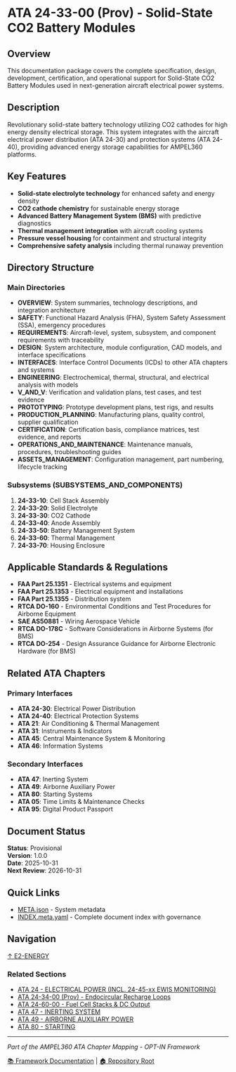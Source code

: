 # ATA 24-33-00 (Prov) - Solid-State CO2 Battery Modules

## Overview

This documentation package covers the complete specification, design, development, certification, and operational support for Solid-State CO2 Battery Modules used in next-generation aircraft electrical power systems.

## Description

Revolutionary solid-state battery technology utilizing CO2 cathodes for high energy density electrical storage. This system integrates with the aircraft electrical power distribution (ATA 24-30) and protection systems (ATA 24-40), providing advanced energy storage capabilities for AMPEL360 platforms.

## Key Features

- **Solid-state electrolyte technology** for enhanced safety and energy density
- **CO2 cathode chemistry** for sustainable energy storage
- **Advanced Battery Management System (BMS)** with predictive diagnostics
- **Thermal management integration** with aircraft cooling systems
- **Pressure vessel housing** for containment and structural integrity
- **Comprehensive safety analysis** including thermal runaway prevention

## Directory Structure

### Main Directories

- **OVERVIEW**: System summaries, technology descriptions, and integration architecture
- **SAFETY**: Functional Hazard Analysis (FHA), System Safety Assessment (SSA), emergency procedures
- **REQUIREMENTS**: Aircraft-level, system, subsystem, and component requirements with traceability
- **DESIGN**: System architecture, module configuration, CAD models, and interface specifications
- **INTERFACES**: Interface Control Documents (ICDs) to other ATA chapters and systems
- **ENGINEERING**: Electrochemical, thermal, structural, and electrical analysis with models
- **V_AND_V**: Verification and validation plans, test cases, and test evidence
- **PROTOTYPING**: Prototype development plans, test rigs, and results
- **PRODUCTION_PLANNING**: Manufacturing plans, quality control, supplier qualification
- **CERTIFICATION**: Certification basis, compliance matrices, test evidence, and reports
- **OPERATIONS_AND_MAINTENANCE**: Maintenance manuals, procedures, troubleshooting guides
- **ASSETS_MANAGEMENT**: Configuration management, part numbering, lifecycle tracking

### Subsystems (SUBSYSTEMS_AND_COMPONENTS)

1. **24-33-10**: Cell Stack Assembly
2. **24-33-20**: Solid Electrolyte
3. **24-33-30**: CO2 Cathode
4. **24-33-40**: Anode Assembly
5. **24-33-50**: Battery Management System
6. **24-33-60**: Thermal Management
7. **24-33-70**: Housing Enclosure

## Applicable Standards & Regulations

- **FAA Part 25.1351** - Electrical systems and equipment
- **FAA Part 25.1353** - Electrical equipment and installations
- **FAA Part 25.1355** - Distribution system
- **RTCA DO-160** - Environmental Conditions and Test Procedures for Airborne Equipment
- **SAE AS50881** - Wiring Aerospace Vehicle
- **RTCA DO-178C** - Software Considerations in Airborne Systems (for BMS)
- **RTCA DO-254** - Design Assurance Guidance for Airborne Electronic Hardware (for BMS)

## Related ATA Chapters

### Primary Interfaces

- **ATA 24-30**: Electrical Power Distribution
- **ATA 24-40**: Electrical Protection Systems
- **ATA 21**: Air Conditioning & Thermal Management
- **ATA 31**: Instruments & Indicators
- **ATA 45**: Central Maintenance System & Monitoring
- **ATA 46**: Information Systems

### Secondary Interfaces

- **ATA 47**: Inerting System
- **ATA 49**: Airborne Auxiliary Power
- **ATA 80**: Starting Systems
- **ATA 05**: Time Limits & Maintenance Checks
- **ATA 95**: Digital Product Passport

## Document Status

**Status**: Provisional  
**Version**: 1.0.0  
**Date**: 2025-10-31  
**Next Review**: 2026-10-31

## Quick Links

- [META.json](META.json) - System metadata
- [INDEX.meta.yaml](INDEX.meta.yaml) - Complete document index with governance

## Navigation

[↑ E2-ENERGY](../README.md)

### Related Sections

- [ATA 24 - ELECTRICAL POWER (INCL. 24-45-xx EWIS MONITORING)](../ATA_24-ELECTRICAL_POWER_INCL_24-45-XX_EWIS_MONITORING/README.md)
- [ATA 24-34-00 (Prov) - Endocircular Recharge Loops](../ATA_24-34-00_PROV-ENDOCIRCULAR_RECHARGE_LOOPS/README.md)
- [ATA 24-60-00 - Fuel Cell Stacks & DC Output](../ATA_24-60-00-FUEL_CELL_STACKS_AND_DC_OUTPUT/README.md)
- [ATA 47 - INERTING SYSTEM](../ATA_47-INERTING_SYSTEM/README.md)
- [ATA 49 - AIRBORNE AUXILIARY POWER](../ATA_49-AIRBORNE_AUXILIARY_POWER/README.md)
- [ATA 80 - STARTING](../ATA_80-STARTING/README.md)

---

*Part of the AMPEL360 ATA Chapter Mapping - OPT-IN Framework*

[📚 Framework Documentation](../../README.md) | [🏠 Repository Root](../../../README.md)
